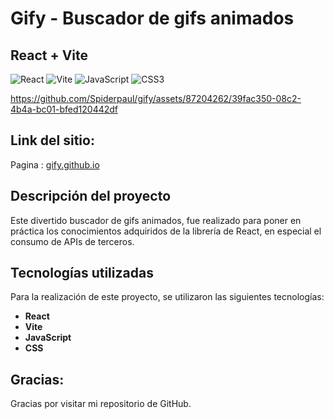 # Gify - Buscador de gifs animados

## React + Vite


![React](https://img.shields.io/badge/React-blue?style=flat&logo=react&logoColor=%23FFFFFF&color=blue)
![Vite](https://img.shields.io/badge/vite-white?style=flat&logo=vite&logoColor=%23FFFFFF&color=E452CC)
![JavaScript](https://img.shields.io/badge/javascript-%23323330.svg?style=flat&logo=javascript&logoColor=%23F7DF1E) ![CSS3](https://img.shields.io/badge/css3-%231572B6.svg?style=flat&logo=css3&logoColor=white)

https://github.com/Spiderpaul/gify/assets/87204262/39fac350-08c2-4b4a-bc01-bfed120442df

## Link del sitio:

Pagina : [gify.github.io](https://spiderpaul.github.io/gify/)

## Descripción del proyecto

Este divertido buscador de gifs animados, fue realizado para poner en práctica los conocimientos adquiridos de la librería de React, en especial el consumo de APIs de terceros.

## Tecnologías utilizadas

Para la realización de este proyecto, se utilizaron las siguientes tecnologías:

- **React**
- **Vite**
- **JavaScript**
- **CSS**

## Gracias:

Gracias por visitar mi repositorio de GitHub.
